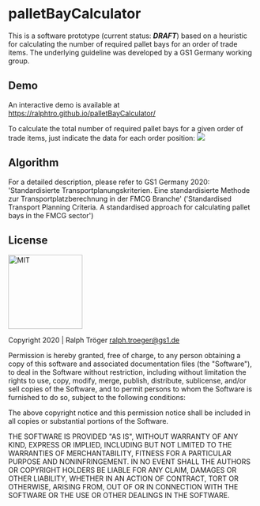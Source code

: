 # palletBayCalculator
This is a software prototype (current status: <b><i>DRAFT</i></b>) based on a heuristic for calculating the number of required pallet bays for an order of trade items. The underlying guideline was developed by a GS1 Germany working group.


## Demo  
An interactive demo is available at https://ralphtro.github.io/palletBayCalculator/

To calculate the total number of required pallet bays for a given order of trade items, just indicate the data for each order position:
<img src="PalletBayCalculatorScreenshot.jpg">


## Algorithm
For a detailed description, please refer to GS1 Germany 2020: 'Standardisierte Transportplanungskriterien. Eine standardisierte Methode zur Transportplatzberechnung in der FMCG Branche' ('Standardised Transport Planning Criteria. A standardised approach for calculating pallet bays in the FMCG sector')


## License

<img alt="MIT" style="border-width:0" src="https://opensource.org/files/OSIApproved_1.png" width="150px;"/><br />

Copyright 2020 | Ralph Tröger <ralph.troeger@gs1.de> 

Permission is hereby granted, free of charge, to any person obtaining a copy of this software and associated documentation files (the "Software"), to deal in the Software without restriction, including without limitation the rights to use, copy, modify, merge, publish, distribute, sublicense, and/or sell copies of the Software, and to permit persons to whom the Software is furnished to do so, subject to the following conditions:

The above copyright notice and this permission notice shall be included in all copies or substantial portions of the Software.

THE SOFTWARE IS PROVIDED "AS IS", WITHOUT WARRANTY OF ANY KIND, EXPRESS OR IMPLIED, INCLUDING BUT NOT LIMITED TO THE WARRANTIES OF MERCHANTABILITY, FITNESS FOR A PARTICULAR PURPOSE AND NONINFRINGEMENT. IN NO EVENT SHALL THE AUTHORS OR COPYRIGHT HOLDERS BE LIABLE FOR ANY CLAIM, DAMAGES OR OTHER LIABILITY, WHETHER IN AN ACTION OF CONTRACT, TORT OR OTHERWISE, ARISING FROM, OUT OF OR IN CONNECTION WITH THE SOFTWARE OR THE USE OR OTHER DEALINGS IN THE SOFTWARE.
